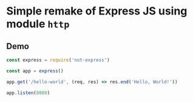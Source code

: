 # Simple remake of Express JS using module `http`

## Demo

```js
const express = require('not-express')

const app = express()

app.get('/hello-world', (req, res) => res.end('Hello, World!'))

app.listen(8080)
```
